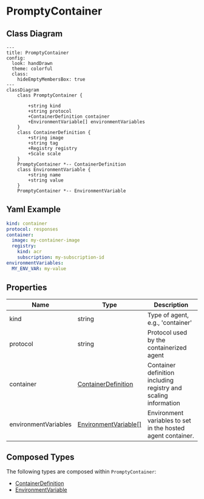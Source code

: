 # PromptyContainer

## Class Diagram

```mermaid
---
title: PromptyContainer
config:
  look: handDrawn
  theme: colorful
  class:
    hideEmptyMembersBox: true
---
classDiagram
    class PromptyContainer {
      
        +string kind
        +string protocol
        +ContainerDefinition container
        +EnvironmentVariable[] environmentVariables
    }
    class ContainerDefinition {
        +string image
        +string tag
        +Registry registry
        +Scale scale
    }
    PromptyContainer *-- ContainerDefinition
    class EnvironmentVariable {
        +string name
        +string value
    }
    PromptyContainer *-- EnvironmentVariable
```

## Yaml Example

```yaml
kind: container
protocol: responses
container:
  image: my-container-image
  registry:
    kind: acr
    subscription: my-subscription-id
environmentVariables:
  MY_ENV_VAR: my-value

```

## Properties

| Name | Type | Description |
| ---- | ---- | ----------- |
| kind | string | Type of agent, e.g., &#39;container&#39;  |
| protocol | string | Protocol used by the containerized agent  |
| container | [ContainerDefinition](ContainerDefinition.md) | Container definition including registry and scaling information  |
| environmentVariables | [EnvironmentVariable[]](EnvironmentVariable.md) | Environment variables to set in the hosted agent container.  |

## Composed Types

The following types are composed within `PromptyContainer`:

- [ContainerDefinition](ContainerDefinition.md)
- [EnvironmentVariable](EnvironmentVariable.md)
